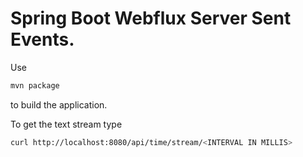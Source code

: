 # Spring Boot Webflux Server Sent Events.

Use

```bash
mvn package
```
to build the application.

To get the text stream type
```bash
curl http://localhost:8080/api/time/stream/<INTERVAL IN MILLIS>
```





